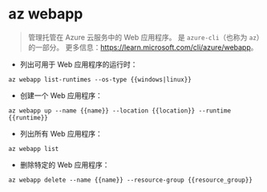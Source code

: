 # az webapp

> 管理托管在 Azure 云服务中的 Web 应用程序。
> 是 `azure-cli`（也称为 `az`）的一部分。
> 更多信息：<https://learn.microsoft.com/cli/azure/webapp>。

- 列出可用于 Web 应用程序的运行时：

`az webapp list-runtimes --os-type {{windows|linux}}`

- 创建一个 Web 应用程序：

`az webapp up --name {{name}} --location {{location}} --runtime {{runtime}}`

- 列出所有 Web 应用程序：

`az webapp list`

- 删除特定的 Web 应用程序：

`az webapp delete --name {{name}} --resource-group {{resource_group}}`